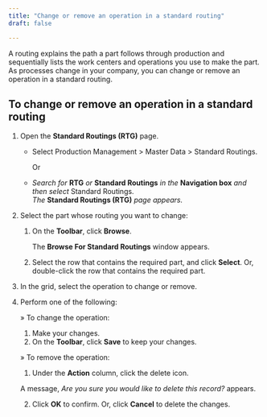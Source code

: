 ```yaml
---
title: "Change or remove an operation in a standard routing"
draft: false

---
```


A routing explains the path a part follows through production and sequentially lists the work centers and operations you use to make the part. As processes change in your company, you can change or remove an operation in a standard routing.

## To change or remove an operation in a standard routing

1.  Open the **Standard Routings (RTG)** page.

    - Select Production Management > Master Data > Standard Routings.

        Or

    -  *Search for* **RTG** *or* **Standard Routings** *in the* **Navigation box** *and then select* Standard Routings. <br>*The* **Standard Routings (RTG)** *page appears.*

2.  Select the part whose routing you want to change:
    1.  On the **Toolbar**, click **Browse**.

        The **Browse For Standard Routings** window appears.

    1.  Select the row that contains the required part, and click **Select**. Or, double-click the row that contains the required part.
2.  In the grid, select the operation to change or remove.
3.  Perform one of the following:

    » To change the operation:

    1.  Make your changes.
    2.  On the **Toolbar**, click **Save** to keep your changes.

    » To remove the operation:

    1.  Under the **Action** column, click the delete icon.

    A message, *Are you sure you would like to delete this record?* appears.

    2.  Click **OK** to confirm. Or, click **Cancel** to delete the changes.